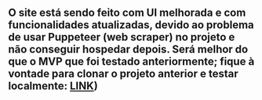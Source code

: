 ## O site está sendo feito com UI melhorada e com funcionalidades atualizadas, devido ao problema de usar Puppeteer (web scraper) no projeto e não conseguir hospedar depois. Será melhor do que o MVP que foi testado anteriormente; fique à vontade para clonar o projeto anterior e testar localmente: [LINK](https://github.com/ArthurMueller31/spent-web-app))